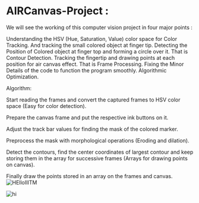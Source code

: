 # AIRCanvas-Project : 

We will see the working of this computer vision project in four major points :

Understanding the HSV (Hue, Saturation, Value) color space for Color Tracking. And tracking the small colored object at finger tip.
Detecting the Position of Colored object at finger top and forming a circle over it. That is Contour Detection.
Tracking the fingertip and drawing points at each position for air canvas effect. That is Frame Processing.
Fixing the Minor Details of the code to function the program smoothly. Algorithmic Optimization.

Algorithm: 
 

Start reading the frames and convert the captured frames to HSV color space (Easy for color detection). 
 
Prepare the canvas frame and put the respective ink buttons on it. 
 
Adjust the track bar values for finding the mask of the colored marker. 
 
Preprocess the mask with morphological operations (Eroding and dilation). 
 
Detect the contours, find the center coordinates of largest contour and keep storing them in the array for successive frames (Arrays for drawing points on canvas). 
 
Finally draw the points stored in an array on the frames and canvas.
![HElloIIITM](https://user-images.githubusercontent.com/77240570/174952971-424ab7e1-b4ac-4691-8e58-6c5213e91cb3.png)


![hi](https://user-images.githubusercontent.com/77240570/174952886-af0d033f-e28d-4c09-b5b5-d109db465674.png)
